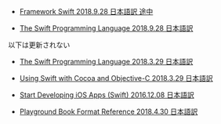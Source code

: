 ﻿* [Framework Swift 2018.9.28 日本語訳 途中](https://rusutikaa.github.io/docs/developer.apple.com/documentation/swift.html)

* [The Swift Programming Language 2018.9.28 日本語訳](https://rusutikaa.github.io/docs/docs.swift.org/swift-book/index.html)

以下は更新されない

* [The Swift Programming Language 2018.3.29 日本語訳](https://rusutikaa.github.io/docs/developer.apple.com/library/content/documentation/Swift/Conceptual/Swift_Programming_Language/index.html)

* [Using Swift with Cocoa and Objective-C 2018.3.29 日本語訳](https://rusutikaa.github.io/docs/developer.apple.com/library/content/documentation/Swift/Conceptual/BuildingCocoaApps/index.html)

* [Start Developing iOS Apps (Swift) 2016.12.08 日本語訳](https://rusutikaa.github.io/docs/developer.apple.com/library/content/referencelibrary/GettingStarted/DevelopiOSAppsSwift/index.html)

* [Playground Book Format Reference 2018.4.30 日本語訳](https://rusutikaa.github.io/docs/developer.apple.com/library/content/documentation/Xcode/Conceptual/swift_playgrounds_doc_format/index.html)

